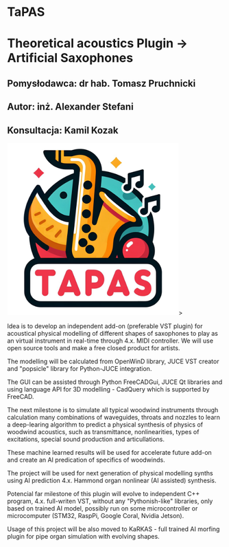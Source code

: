 # TaPAS
# Theoretical acoustics Plugin -> Artificial Saxophones
## Pomysłodawca: dr hab. Tomasz Pruchnicki
## Autor:        inż. Alexander Stefani
## Konsultacja:  Kamil Kozak

<img src="/tapas_logo.jpg" width="400" height="400">>

Idea is to develop an independent add-on (preferable VST plugin) for acoustical physical modelling of different shapes of saxophones to play as an virtual instrument in real-time through 4.x. MIDI controller. We will use open source tools and make a free closed product for artists.

The modelling will be calculated from OpenWinD library, JUCE VST creator and "popsicle" library for Python-JUCE integration.

The GUI can be assisted through Python FreeCADGui, JUCE Qt libraries and using language API for 3D modelling - CadQuery which is supported by FreeCAD.

The next milestone is to simulate all typical woodwind instruments through calculation many combinations of waveguides, throats and nozzles to learn a deep-learing algorithm to predict a physical synthesis of physics of woodwind acoustics, such as transmittance, nonlinearities, types of excitations, special sound production and articullations.

These machine learned results will be used for accelerate future add-on and create an AI predication of specifics of woodwinds.

The project will be used for next generation of physical modelling synths using AI prediction 4.x. Hammond organ nonlinear (AI assisted) synthesis.

Potencial far milestone of this plugin will evolve to independent C++ program, 4.x. full-writen VST, without any "Pythonish-like" libraries, only based on trained AI model, possibly run on some microcontroller or microcomputer (STM32, RaspPi, Google Coral, Nvidia Jetson).

Usage of this project will be also moved to KaRKAS - full trained AI morfing plugin for pipe organ simulation with evolving shapes.